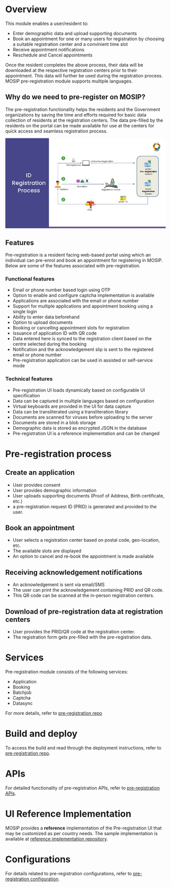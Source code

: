 # Overview

This module enables a user/resident to:
* Enter demographic data and upload supporting documents
* Book an appointment for one or many users for registration by choosing a suitable registration center and a convinient time slot
* Receive appointment notifications
* Reschedule and Cancel appointments

Once the resident completes the above process, their data will be downloaded at the respective registration centers prior to their appointment. This data will further be used during the registration process. MOSIP pre-registration module supports multiple languages. 

## Why do we need to pre-register on MOSIP?

The pre-registration functionality helps the residents and the Government organizations by saving the time and efforts required for basic data collection of residents at the registration centers. The data pre-filled by the residents on the portal can be made available for use at the centers for quick access and seamless registration process.

![](_images/id-registration-process.jpg)

## Features
Pre-registration is a resident facing web-based portal using which an individual can pre-enrol and book an appointment for registering in MOSIP. Below are some of the features associated with pre-registration.

### Functional features
* Email or phone number based login using OTP
* Option to enable and configure captcha implementation is available 
* Applications are associated with the email or phone number
* Support for multiple applications and appointment booking using a single login
* Ability to enter data beforehand
* Option to upload documents
* Booking or cancelling appointment slots for registration
* Issuance of application ID with QR code
* Data entered here is synced to the registration client based on the centre selected during the booking
* Notification and the acknowledgement slip is sent to the registered email or phone number
* Pre-registration application can be used in assisted or self-service mode

### Technical features
* Pre-registration UI loads dynamically based on configurable UI specification
* Data can be captured in multiple languages based on configuration
* Virtual keyboards are provided in the UI for data capture
* Data can be transliterated using a transliteration library
* Documents are scanned for viruses before uploading to the server
* Documents are stored in a blob storage
* Demographic data is stored as encrypted JSON in the database
* Pre-registration UI is a reference implementation and can be changed

# Pre-registration process

## Create an application
* User provides consent
* User provides demographic information
* User uploads supporting documents (Proof of Address, Birth certificate, etc.)
* a pre-registration request ID (PRID) is generated and provided to the user.

## Book an appointment
* User selects a registration center based on postal code, geo-location, etc.
* The available slots are displayed
* An option to cancel and re-book the appointment is made available

## Receiving acknowledgement notifications
* An acknowledgement is sent via email/SMS 
* The user can print the acknowledgement containing PRID and QR code. 
*  This QR code can be scanned at the in-person registration centers.

## Download of pre-registration data at registration centers
* User provides the PRID/QR code at the registration center.
* The registration form gets pre-filled with the pre-registration data.

# Services
Pre-registration module consists of the following services:
* Application 
* Booking
* Batchjob
* Captcha
* Datasync

For more details, refer to [pre-registration repo](https://github.com/pjoshi751/pre-registration/tree/develop)

# Build and deploy
To access the build and read through the deployment instructions, refer to [pre-registration repo](https://github.com/pjoshi751/pre-registration/tree/develop).

# APIs
For detailed functionality of pre-registration APIs, refer to [pre-registration APIs](../../../api-reference/Pre-Registration-APIs.md).

# UI Reference Implementation
MOSIP provides a **reference** implementation of the Pre-registration UI that may be customized as per country needs. The sample implementation is available at [reference implementation repository](https://github.com/mosip/mosip-ref-impl).

# Configurations
For details related to pre-registration configurations, refer to [pre-registration configuration](https://github.com/pjoshi751/pre-registration/blob/develop/docs/configuration.md).
